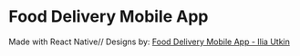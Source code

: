 # Food Delivery Mobile App

Made with React Native//
Designs by: [Food Delivery Mobile App - Ilia Utkin](https://dribbble.com/shots/14527824-Food-Delivery-Mobile-App)
